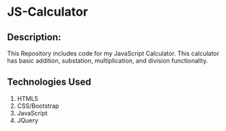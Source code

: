# JS-Calculator

## Description:
This Repository includes code for my JavaScript Calculator. This calculator has basic addition, substation, multiplication, and division functionality.


## Technologies Used 

1.	HTML5
2.	CSS/Bootstrap
3.	JavaScript
4.	JQuery
	

